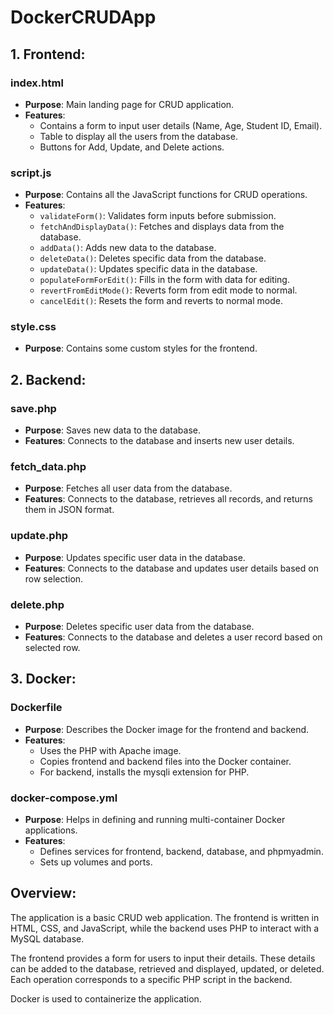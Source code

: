 # DockerCRUDApp

## 1. Frontend:

### index.html
- **Purpose**: Main landing page for CRUD application.
- **Features**: 
  - Contains a form to input user details (Name, Age, Student ID, Email).
  - Table to display all the users from the database.
  - Buttons for Add, Update, and Delete actions.

### script.js
- **Purpose**: Contains all the JavaScript functions for CRUD operations.
- **Features**: 
  - `validateForm()`: Validates form inputs before submission.
  - `fetchAndDisplayData()`: Fetches and displays data from the database.
  - `addData()`: Adds new data to the database.
  - `deleteData()`: Deletes specific data from the database.
  - `updateData()`: Updates specific data in the database.
  - `populateFormForEdit()`: Fills in the form with data for editing.
  - `revertFromEditMode()`: Reverts form from edit mode to normal.
  - `cancelEdit()`: Resets the form and reverts to normal mode.

### style.css
- **Purpose**: Contains some custom styles for the frontend.

## 2. Backend:

### save.php
- **Purpose**: Saves new data to the database.
- **Features**: Connects to the database and inserts new user details.

### fetch_data.php
- **Purpose**: Fetches all user data from the database.
- **Features**: Connects to the database, retrieves all records, and returns them in JSON format.

### update.php
- **Purpose**: Updates specific user data in the database.
- **Features**: Connects to the database and updates user details based on row selection.

### delete.php
- **Purpose**: Deletes specific user data from the database.
- **Features**: Connects to the database and deletes a user record based on selected row.

## 3. Docker:

### Dockerfile
- **Purpose**: Describes the Docker image for the frontend and backend.
- **Features**: 
  - Uses the PHP with Apache image.
  - Copies frontend and backend files into the Docker container.
  - For backend, installs the mysqli extension for PHP.

### docker-compose.yml
- **Purpose**: Helps in defining and running multi-container Docker applications.
- **Features**: 
  - Defines services for frontend, backend, database, and phpmyadmin.
  - Sets up volumes and ports.

## Overview:
The application is a basic CRUD web application. The frontend is written in HTML, CSS, and JavaScript, while the backend uses PHP to interact with a MySQL database.

The frontend provides a form for users to input their details. These details can be added to the database, retrieved and displayed, updated, or deleted. Each operation corresponds to a specific PHP script in the backend.

Docker is used to containerize the application.
